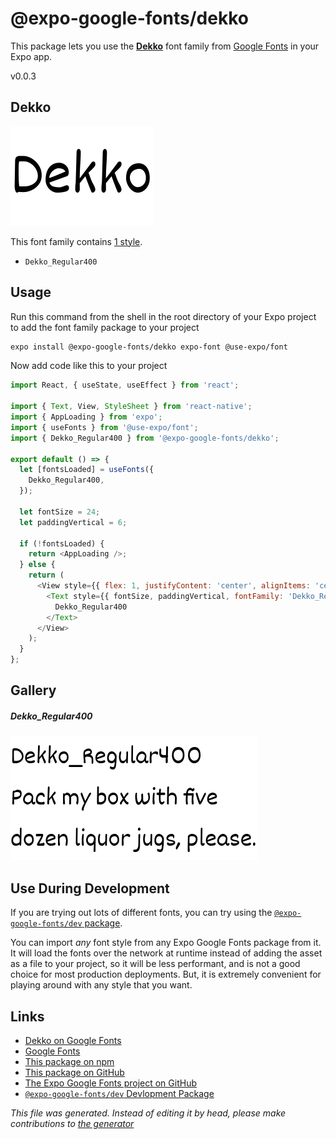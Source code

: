 # @expo-google-fonts/dekko

This package lets you use the [**Dekko**](https://fonts.google.com/specimen/Dekko) font family from [Google Fonts](https://fonts.google.com/) in your Expo app.

v0.0.3

## Dekko

![Dekko](./font-family.png)

This font family contains [1 style](#gallery).

- `Dekko_Regular400`

## Usage

Run this command from the shell in the root directory of your Expo project to add the font family package to your project
```sh
expo install @expo-google-fonts/dekko expo-font @use-expo/font
```

Now add code like this to your project
```js
import React, { useState, useEffect } from 'react';

import { Text, View, StyleSheet } from 'react-native';
import { AppLoading } from 'expo';
import { useFonts } from '@use-expo/font';
import { Dekko_Regular400 } from '@expo-google-fonts/dekko';

export default () => {
  let [fontsLoaded] = useFonts({
    Dekko_Regular400,
  });

  let fontSize = 24;
  let paddingVertical = 6;

  if (!fontsLoaded) {
    return <AppLoading />;
  } else {
    return (
      <View style={{ flex: 1, justifyContent: 'center', alignItems: 'center' }}>
        <Text style={{ fontSize, paddingVertical, fontFamily: 'Dekko_Regular400' }}>
          Dekko_Regular400
        </Text>
      </View>
    );
  }
};

```

## Gallery

##### Dekko_Regular400
![Dekko_Regular400](./71d66d24dfda326e074654507fa7b6be6a766f318cf01f17b000fdc6f870fb4d.ttf.png)


## Use During Development

If you are trying out lots of different fonts, you can try using the [`@expo-google-fonts/dev` package](https://www.npmjs.com/package/@expo-google-fonts/dev).

You can import *any* font style from any Expo Google Fonts package from it. It will load the fonts
over the network at runtime instead of adding the asset as a file to your project, so it will be 
less performant, and is not a good choice for most production deployments. But, it is extremely convenient
for playing around with any style that you want.

## Links

- [Dekko on Google Fonts](https://fonts.google.com/specimen/Dekko)
- [Google Fonts](https://fonts.google.com/)
- [This package on npm](https://www.npmjs.com/package/@expo-google-fonts/dekko)
- [This package on GitHub](https://github.com/expo/google-fonts/tree/master/font-packages/dekko)
- [The Expo Google Fonts project on GitHub](https://github.com/expo/google-fonts)
- [`@expo-google-fonts/dev` Devlopment Package](https://github.com/expo/google-fonts/tree/master/font-packages/dev)


*This file was generated. Instead of editing it by head, please make contributions to [the generator](https://github.com/expo/google-fonts/tree/master/packages/generator)*
